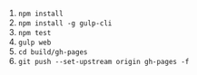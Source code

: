 1) `npm install`
2) `npm install -g gulp-cli`
3) `npm test`
4) `gulp web`
5) `cd build/gh-pages`
6) `git push --set-upstream origin gh-pages -f`
